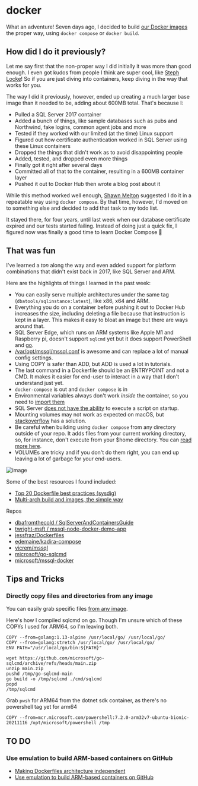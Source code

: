 # docker

What an adventure! Seven days ago, I decided to build [our Docker images](https://hub.docker.com/orgs/dbatools/repositories) the proper way, using `docker compose` or `docker build`. 

## How did I do it previously?

Let me say first that the non-proper way I did initially it was more than good enough. I even got kudos from people I think are super cool, like [Steph Locke](https://twitter.com/TheStephLocke/status/1440749918818209793)! So if you are just diving into containers, keep diving in the way that works for you.

The way I did it previously, however, ended up creating a much larger base image than it needed to be, adding about 600MB total. That's because I:

* Pulled a SQL Server 2017 container
* Added a bunch of things, like sample databases such as pubs and Northwind, fake logins, common agent jobs and more
* Tested if they worked with our limited (at the time) Linux support
* Figured out how certificate authentication worked in SQL Server using these Linux containers
* Dropped the things that didn't work as to avoid disappointing people
* Added, tested, and dropped even more things
* Finally got it right after several days
* Committed all of that to the container, resulting in a 600MB container layer
* Pushed it out to Docker Hub then wrote a blog post about it

While this method worked well enough, [Shawn Melton](https://github.com/wsmelton) suggested I do it in a repeatable way using `docker compose`. By that time, however, I'd moved on to  something else and decided to add that task to my todo list.

It stayed there, for four years, until last week when our database certificate expired and our tests started failing. Instead of doing just a quick fix, I figured now was finally a good time to learn Docker Compose 🐳 

## That was fun

I've learned a _ton_ along the way and even added support for platform combinations that didn't exist back in 2017, like SQL Server and ARM.

Here are the highlights of things I learned in the past week:

* You can easily serve multiple architectures under the same tag (`dbatools/sqlinstance:latest`), like x86, x64 and ARM.
* Everything you do on a container before pushing it out to Docker Hub increases the size, including deleting a file because that instruction is kept in a layer. This makes it easy to bloat an image but there are ways around that.
* SQL Server Edge, which runs on ARM systems like Apple M1 and Raspberry pi, doesn't support `sqlcmd` yet but it does support PowerShell and [go](https://github.com/microsoft/go-sqlcmd/).
* [/var/opt/mssql/mssql.conf](https://docs.microsoft.com/en-us/sql/linux/sql-server-linux-configure-mssql-conf#mssql-conf-format) is awesome and can replace a lot of manual config settings.
* Using COPY is safer than ADD, but ADD is used a lot in tutorials.
* The last command in a Dockerfile should be an ENTRYPOINT and not a CMD. It makes it easier for end-user to interact in a way that I don't understand just yet.
* `docker-compose` is out and `docker compose` is in
* Environmental variables always don't work *inside* the container, so you need to [import them](https://github.com/potatoqualitee/docker/blob/main/sqlinstance/scripts/start-sql.sh#L1)
* SQL Server [does not have the ability](https://github.com/microsoft/mssql-docker/issues/2) to execute a script on startup.
* Mounting volumes may not work as expected on macOS, but [stackoverflow](https://stackoverflow.com/questions/55667800/mac-docker-volume-mount-using-osxfs-not-working) has a solution.
* Be careful when building using `docker compose` from any directory outside of your repo. It adds files from your current working directory, so, for instance, don't execute from your $home directory. You can [read more here](https://ioactive.com/guest-blog-docker-hub-scanner-matias-sequeira/).
* VOLUMEs are tricky and if you don't do them right, you can end up leaving a lot of garbage for your end-users.

![image](https://user-images.githubusercontent.com/8278033/143769486-78fdb5ce-34a0-4c2a-93bc-eb68addad725.png)

Some of the best resources I found included:

* [Top 20 Dockerfile best practices (sysdig)](https://sysdig.com/blog/Dockerfile-best-practices)
* [Multi-arch build and images, the simple way](https://www.docker.com/blog/multi-arch-build-and-images-the-simple-way/)

Repos
* [dbafromthecold
/
SqlServerAndContainersGuide](https://github.com/dbafromthecold/SqlServerAndContainersGuide/tree/master/Code/6.DockerCompose/Advanced)
* [twright-msft
/
mssql-node-docker-demo-app](https://github.com/twright-msft/mssql-node-docker-demo-app)
* [jessfraz/Dockerfiles](https://github.com/jessfraz/Dockerfiles)
* [edemaine/kadira-compose](https://github.com/edemaine/kadira-compose)
* [vicrem/mssql](https://github.com/vicrem/mssql/blob/master/docker-compose.yml)
* [microsoft/go-sqlcmd](https://github.com/microsoft/go-sqlcmd/)
* [microsoft/mssql-docker](https://github.com/microsoft/mssql-docker/tree/master/linux/preview/examples/mssql-customize)


## Tips and Tricks

### Directly copy files and directories from any image

You can easily grab specific files [from any image](https://stackoverflow.com/a/59485924/2610398).

Here's how I compiled sqlcmd on go. Though I'm unsure which of these COPYs I used for ARM64, so I'm leaving both.

```
COPY --from=golang:1.13-alpine /usr/local/go/ /usr/local/go/
COPY --from=golang:stretch /usr/local/go/ /usr/local/go/
ENV PATH="/usr/local/go/bin:${PATH}"

wget https://github.com/microsoft/go-sqlcmd/archive/refs/heads/main.zip
unzip main.zip
pushd /tmp/go-sqlcmd-main
go build -o /tmp/sqlcmd ./cmd/sqlcmd
popd
/tmp/sqlcmd
```

Grab `pwsh` for ARM64 from the dotnet sdk container, as there's no powershell tag yet for arm64
```
COPY --from=mcr.microsoft.com/powershell:7.2.0-arm32v7-ubuntu-bionic-20211116 /opt/microsoft/powershell /tmp
```

## TO DO

### Use emulation to build ARM-based containers on GitHub
* [Making Dockerfiles architecture independent](https://nielscautaerts.xyz/making-dockerfiles-architecture-independent.html)
* [Use emulation to build ARM-based containers on GitHub](https://medium.com/swlh/using-github-actions-to-build-arm-based-docker-images-413a8d498ee)
